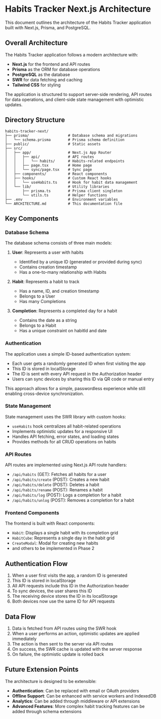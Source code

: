 # Habits Tracker Next.js Architecture

This document outlines the architecture of the Habits Tracker application built with Next.js, Prisma, and PostgreSQL.

## Overall Architecture

The Habits Tracker application follows a modern architecture with:

- **Next.js** for the frontend and API routes
- **Prisma** as the ORM for database operations
- **PostgreSQL** as the database
- **SWR** for data fetching and caching
- **Tailwind CSS** for styling

The application is structured to support server-side rendering, API routes for data operations, and client-side state management with optimistic updates.

## Directory Structure

```
habits-tracker-next/
├── prisma/                  # Database schema and migrations
│   └── schema.prisma        # Prisma schema definition
├── public/                  # Static assets
├── src/
│   ├── app/                 # Next.js App Router
│   │   ├── api/             # API routes
│   │   │   └── habits/      # Habits-related endpoints
│   │   ├── page.tsx         # Home page
│   │   └── sync/page.tsx    # Sync page
│   ├── components/          # React components
│   ├── hooks/               # Custom React hooks
│   │   └── useHabits.ts     # Hook for habit data management
│   └── lib/                 # Utility libraries
│       ├── prisma.ts        # Prisma client singleton
│       └── utils.ts         # Helper functions
├── .env                     # Environment variables
└── ARCHITECTURE.md          # This documentation file
```

## Key Components

### Database Schema

The database schema consists of three main models:

1. **User**: Represents a user with habits

   - Identified by a unique ID (generated or provided during sync)
   - Contains creation timestamp
   - Has a one-to-many relationship with Habits

2. **Habit**: Represents a habit to track

   - Has a name, ID, and creation timestamp
   - Belongs to a User
   - Has many Completions

3. **Completion**: Represents a completed day for a habit
   - Contains the date as a string
   - Belongs to a Habit
   - Has a unique constraint on habitId and date

### Authentication

The application uses a simple ID-based authentication system:

- Each user gets a randomly generated ID when first visiting the app
- This ID is stored in localStorage
- The ID is sent with every API request in the Authorization header
- Users can sync devices by sharing this ID via QR code or manual entry

This approach allows for a simple, passwordless experience while still enabling cross-device synchronization.

### State Management

State management uses the SWR library with custom hooks:

- `useHabits` hook centralizes all habit-related operations
- Implements optimistic updates for a responsive UI
- Handles API fetching, error states, and loading states
- Provides methods for all CRUD operations on habits

### API Routes

API routes are implemented using Next.js API route handlers:

- `/api/habits` (GET): Fetches all habits for a user
- `/api/habits/create` (POST): Creates a new habit
- `/api/habits/delete` (POST): Deletes a habit
- `/api/habits/rename` (POST): Renames a habit
- `/api/habits/log` (POST): Logs a completion for a habit
- `/api/habits/unlog` (POST): Removes a completion for a habit

### Frontend Components

The frontend is built with React components:

- `Habit`: Displays a single habit with its completion grid
- `HabitCube`: Represents a single day in the habit grid
- `CreateModal`: Modal for creating new habits
- and others to be implemented in Phase 2

## Authentication Flow

1. When a user first visits the app, a random ID is generated
2. This ID is stored in localStorage
3. All API requests include this ID in the Authorization header
4. To sync devices, the user shares this ID
5. The receiving device stores the ID in its localStorage
6. Both devices now use the same ID for API requests

## Data Flow

1. Data is fetched from API routes using the SWR hook
2. When a user performs an action, optimistic updates are applied immediately
3. The action is then sent to the server via API routes
4. On success, the SWR cache is updated with the server response
5. On failure, the optimistic update is rolled back

## Future Extension Points

The architecture is designed to be extensible:

- **Authentication**: Can be replaced with email or OAuth providers
- **Offline Support**: Can be enhanced with service workers and IndexedDB
- **Analytics**: Can be added through middleware or API extensions
- **Advanced Features**: More complex habit tracking features can be added through schema extensions
